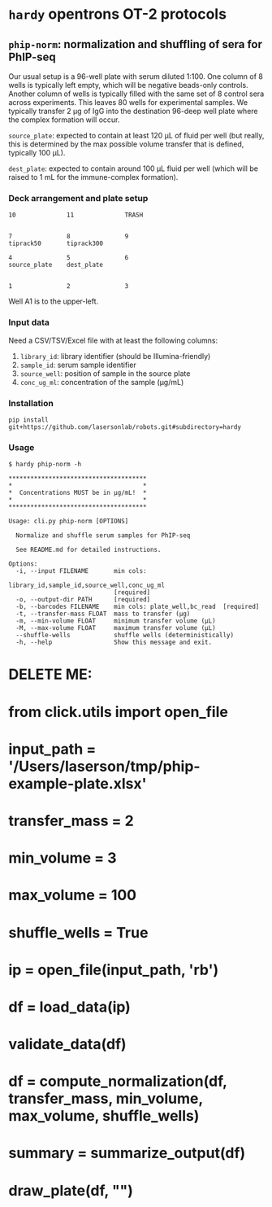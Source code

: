 # `hardy` opentrons OT-2 protocols

## `phip-norm`: normalization and shuffling of sera for PhIP-seq

Our usual setup is a 96-well plate with serum diluted 1:100. One column of 8
wells is typically left empty, which will be negative beads-only controls.
Another column of wells is typically filled with the same set of 8 control sera
across experiments. This leaves 80 wells for experimental samples. We typically
transfer 2 µg of IgG into the destination 96-deep well plate where the complex
formation will occur.

`source_plate`: expected to contain at least 120 µL of fluid per well (but
really, this is determined by the max possible volume transfer that is defined,
typically 100 µL).

`dest_plate`: expected to contain around 100 µL fluid per well (which will be
raised to 1 mL for the immune-complex formation).

### Deck arrangement and plate setup

```
10              11              TRASH


7               8               9
tiprack50       tiprack300

4               5               6
source_plate    dest_plate


1               2               3
```

Well A1 is to the upper-left.

### Input data

Need a CSV/TSV/Excel file with at least the following columns:

1. `library_id`: library identifier (should be Illumina-friendly)
2. `sample_id`:  serum sample identifier
3. `source_well`: position of sample in the source plate
4. `conc_ug_ml`: concentration of the sample (µg/mL)

### Installation

```
pip install git+https://github.com/lasersonlab/robots.git#subdirectory=hardy
```

### Usage

```
$ hardy phip-norm -h

**************************************
*                                    *
*  Concentrations MUST be in µg/mL!  *
*                                    *
**************************************

Usage: cli.py phip-norm [OPTIONS]

  Normalize and shuffle serum samples for PhIP-seq

  See README.md for detailed instructions.

Options:
  -i, --input FILENAME       min cols:
                             library_id,sample_id,source_well,conc_ug_ml
                             [required]
  -o, --output-dir PATH      [required]
  -b, --barcodes FILENAME    min cols: plate_well,bc_read  [required]
  -t, --transfer-mass FLOAT  mass to transfer (µg)
  -m, --min-volume FLOAT     minimum transfer volume (µL)
  -M, --max-volume FLOAT     maximum transfer volume (µL)
  --shuffle-wells            shuffle wells (deterministically)
  -h, --help                 Show this message and exit.
```





# DELETE ME:
# from click.utils import open_file
# input_path = '/Users/laserson/tmp/phip-example-plate.xlsx'
# transfer_mass = 2
# min_volume = 3
# max_volume = 100
# shuffle_wells = True
# ip = open_file(input_path, 'rb')
# df = load_data(ip)
# validate_data(df)
# df = compute_normalization(df, transfer_mass, min_volume, max_volume, shuffle_wells)
# summary = summarize_output(df)
# draw_plate(df, "")

